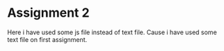 # Assignment 2

Here i have used some js file instead of text file. Cause i have used some text file on first assignment.